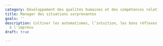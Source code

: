 ```yaml
---
category: Développement des qualités humaines et des compétences relationnelles
title: Manager des situations surprenantes  
goals: ''
description: Cultiver les automatismes, l’intuition, les bons réflexes, se préparer
  à l'imprévu
draft: true

---
```

